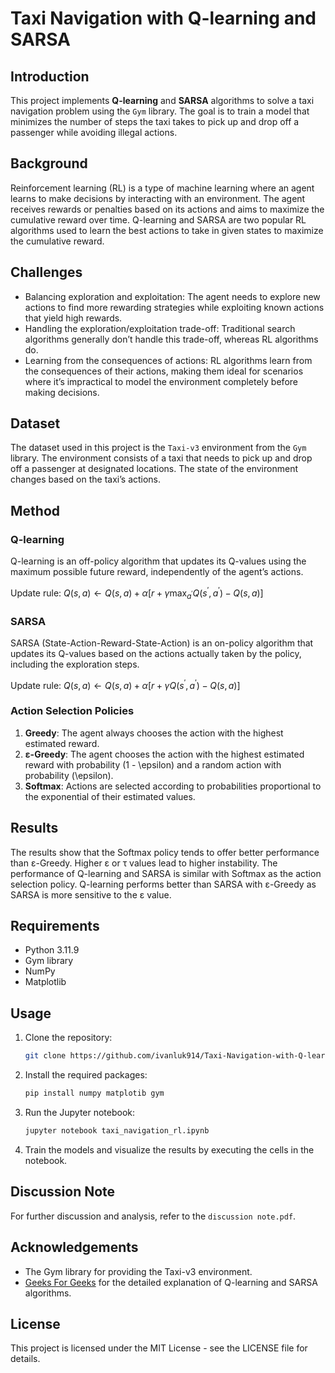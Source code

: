 # Taxi Navigation with Q-learning and SARSA

## Introduction

This project implements **Q-learning** and **SARSA** algorithms to solve a taxi navigation problem using the `Gym` library. The goal is to train a model that minimizes the number of steps the taxi takes to pick up and drop off a passenger while avoiding illegal actions.

## Background

Reinforcement learning (RL) is a type of machine learning where an agent learns to make decisions by interacting with an environment. The agent receives rewards or penalties based on its actions and aims to maximize the cumulative reward over time. Q-learning and SARSA are two popular RL algorithms used to learn the best actions to take in given states to maximize the cumulative reward.

## Challenges

- Balancing exploration and exploitation: The agent needs to explore new actions to find more rewarding strategies while exploiting known actions that yield high rewards.
- Handling the exploration/exploitation trade-off: Traditional search algorithms generally don’t handle this trade-off, whereas RL algorithms do.
- Learning from the consequences of actions: RL algorithms learn from the consequences of their actions, making them ideal for scenarios where it’s impractical to model the environment completely before making decisions.

## Dataset

The dataset used in this project is the `Taxi-v3` environment from the `Gym` library. The environment consists of a taxi that needs to pick up and drop off a passenger at designated locations. The state of the environment changes based on the taxi’s actions.

## Method

### Q-learning

Q-learning is an off-policy algorithm that updates its Q-values using the maximum possible future reward, independently of the agent’s actions.

Update rule:
$Q(s, a) \leftarrow Q(s, a) + \alpha [r + \gamma \max_{a^{\prime}} Q(s^{\prime}, a^{\prime}) - Q(s, a)]$

### SARSA

SARSA (State-Action-Reward-State-Action) is an on-policy algorithm that updates its Q-values based on the actions actually taken by the policy, including the exploration steps.

Update rule:
$Q(s, a) \leftarrow Q(s, a) + \alpha [r + \gamma Q(s^{\prime}, a^{\prime}) - Q(s, a)]$

### Action Selection Policies

1. **Greedy**: The agent always chooses the action with the highest estimated reward.
2. **ε-Greedy**: The agent chooses the action with the highest estimated reward with probability \(1 - \epsilon\) and a random action with probability \(\epsilon\).
3. **Softmax**: Actions are selected according to probabilities proportional to the exponential of their estimated values.

## Results

The results show that the Softmax policy tends to offer better performance than ε-Greedy. Higher ε or τ values lead to higher instability. The performance of Q-learning and SARSA is similar with Softmax as the action selection policy. Q-learning performs better than SARSA with ε-Greedy as SARSA is more sensitive to the ε value.

## Requirements

- Python 3.11.9
- Gym library
- NumPy
- Matplotlib

## Usage

1. Clone the repository:
   ```sh
   git clone https://github.com/ivanluk914/Taxi-Navigation-with-Q-learning-and-SARSA.git
   ```
   
2. Install the required packages:
   ```sh
   pip install numpy matplotib gym
   ```

3. Run the Jupyter notebook:
    ```sh
    jupyter notebook taxi_navigation_rl.ipynb
    ```

4. Train the models and visualize the results by executing the cells in the notebook.

## Discussion Note
For further discussion and analysis, refer to the `discussion note.pdf`.

## Acknowledgements
- The Gym library for providing the Taxi-v3 environment.
- [Geeks For Geeks](https://www.geeksforgeeks.org/differences-between-q-learning-and-sarsa/) for the detailed explanation of Q-learning and SARSA algorithms.

## License
This project is licensed under the MIT License - see the LICENSE file for details.
